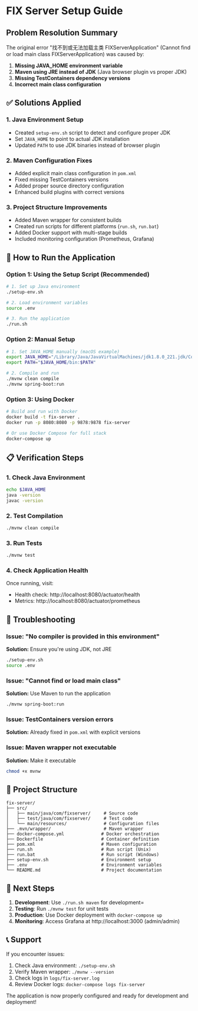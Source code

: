 # FIX Server Setup Guide

## Problem Resolution Summary

The original error "找不到或无法加载主类 FIXServerApplication" (Cannot find or load main class FIXServerApplication) was caused by:

1. **Missing JAVA_HOME environment variable**
2. **Maven using JRE instead of JDK** (Java browser plugin vs proper JDK)
3. **Missing TestContainers dependency versions**
4. **Incorrect main class configuration**

## ✅ Solutions Applied

### 1. Java Environment Setup
- Created `setup-env.sh` script to detect and configure proper JDK
- Set `JAVA_HOME` to point to actual JDK installation
- Updated `PATH` to use JDK binaries instead of browser plugin

### 2. Maven Configuration Fixes
- Added explicit main class configuration in `pom.xml`
- Fixed missing TestContainers versions
- Added proper source directory configuration
- Enhanced build plugins with correct versions

### 3. Project Structure Improvements
- Added Maven wrapper for consistent builds
- Created run scripts for different platforms (`run.sh`, `run.bat`)
- Added Docker support with multi-stage builds
- Included monitoring configuration (Prometheus, Grafana)

## 🚀 How to Run the Application

### Option 1: Using the Setup Script (Recommended)

```bash
# 1. Set up Java environment
./setup-env.sh

# 2. Load environment variables
source .env

# 3. Run the application
./run.sh
```

### Option 2: Manual Setup

```bash
# 1. Set JAVA_HOME manually (macOS example)
export JAVA_HOME="/Library/Java/JavaVirtualMachines/jdk1.8.0_221.jdk/Contents/Home"
export PATH="$JAVA_HOME/bin:$PATH"

# 2. Compile and run
./mvnw clean compile
./mvnw spring-boot:run
```

### Option 3: Using Docker

```bash
# Build and run with Docker
docker build -t fix-server .
docker run -p 8080:8080 -p 9878:9878 fix-server

# Or use Docker Compose for full stack
docker-compose up
```

## 📋 Verification Steps

### 1. Check Java Environment
```bash
echo $JAVA_HOME
java -version
javac -version
```

### 2. Test Compilation
```bash
./mvnw clean compile
```

### 3. Run Tests
```bash
./mvnw test
```

### 4. Check Application Health
Once running, visit:
- Health check: http://localhost:8080/actuator/health
- Metrics: http://localhost:8080/actuator/prometheus

## 🔧 Troubleshooting

### Issue: "No compiler is provided in this environment"
**Solution:** Ensure you're using JDK, not JRE
```bash
./setup-env.sh
source .env
```

### Issue: "Cannot find or load main class"
**Solution:** Use Maven to run the application
```bash
./mvnw spring-boot:run
```

### Issue: TestContainers version errors
**Solution:** Already fixed in `pom.xml` with explicit versions

### Issue: Maven wrapper not executable
**Solution:** Make it executable
```bash
chmod +x mvnw
```

## 📁 Project Structure

```
fix-server/
├── src/
│   ├── main/java/com/fixserver/     # Source code
│   ├── test/java/com/fixserver/     # Test code
│   └── main/resources/              # Configuration files
├── .mvn/wrapper/                    # Maven wrapper
├── docker-compose.yml              # Docker orchestration
├── Dockerfile                      # Container definition
├── pom.xml                         # Maven configuration
├── run.sh                          # Run script (Unix)
├── run.bat                         # Run script (Windows)
├── setup-env.sh                    # Environment setup
├── .env                            # Environment variables
└── README.md                       # Project documentation
```

## 🎯 Next Steps

1. **Development**: Use `./run.sh maven` for development=
2. **Testing**: Run `./mvnw test` for unit tests
3. **Production**: Use Docker deployment with `docker-compose up`
4. **Monitoring**: Access Grafana at http://localhost:3000 (admin/admin)

## 📞 Support

If you encounter issues:

1. Check Java environment: `./setup-env.sh`
2. Verify Maven wrapper: `./mvnw --version`
3. Check logs in `logs/fix-server.log`
4. Review Docker logs: `docker-compose logs fix-server`

The application is now properly configured and ready for development and deployment!